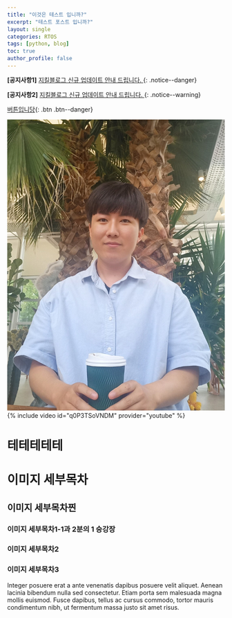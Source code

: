 ```yaml
---
title: "이것은 테스트 입니까?"
excerpt: "테스트 포스트 입니까?"
layout: single
categories: RTOS
tags: [python, blog]
toc: true
author_profile: false
---
```


**[공지사항1]** [지킬블로그 신규 업데이트 안내 드립니다. ](https://mmistakes.github.io/minimal-mistakes/docs/quick-start-guide/)
{: .notice--danger}

**[공지사항2]** [지킬블로그 신규 업데이트 안내 드립니다. ](https://mmistakes.github.io/minimal-mistakes/docs/quick-start-guide/)
{: .notice--warning}


[버튼입니당](https://google.com){: .btn .btn--danger}


![profile1](/assets/images/profile1.jpg)
{% include video id="q0P3TSoVNDM" provider="youtube" %}


# 테테테테테

# 이미지 세부목차

## 이미지 세부목차찐

### 이미지 세부목차1-1과 2분의 1 승강장

### 이미지 세부목차2
### 이미지 세부목차3

Integer posuere erat a ante venenatis dapibus posuere velit aliquet. Aenean lacinia bibendum nulla sed consectetur. Etiam porta sem malesuada magna mollis euismod. Fusce dapibus, tellus ac cursus commodo, tortor mauris condimentum nibh, ut fermentum massa justo sit amet risus.


